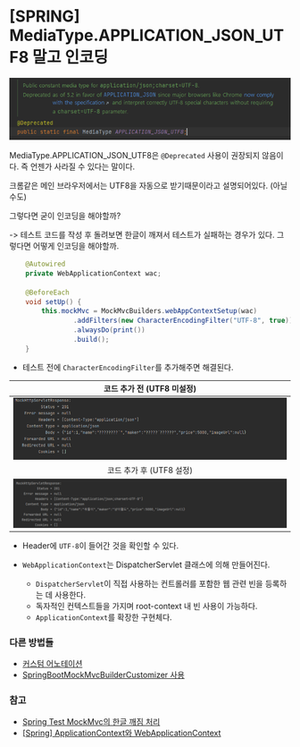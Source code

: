 # [SPRING] MediaType.APPLICATION_JSON_UTF8 말고 인코딩

![APPLICATION_JSON_UTF8](img/UTF8.png)

MediaType.APPLICATION_JSON_UTF8은 `@Deprecated` 사용이 권장되지 않음이다. 즉 언젠가 사라질 수 있다는 말이다. 

크롬같은 메인 브라우저에서는 UTF8을 자동으로 받기때문이라고 설명되어있다. (아닐수도)

그렇다면 굳이 인코딩을 해야할까? 

-> 테스트 코드를 작성 후 돌려보면 한글이 깨져서 테스트가 실패하는 경우가 있다. 그렇다면 어떻게 인코딩을 해야할까. 

```java
    @Autowired
    private WebApplicationContext wac;

    @BeforeEach
    void setUp() {
        this.mockMvc = MockMvcBuilders.webAppContextSetup(wac)
                .addFilters(new CharacterEncodingFilter("UTF-8", true))
                .alwaysDo(print())
                .build();
    }
```
- 테스트 전에 `CharacterEncodingFilter`를 추가해주면 해결된다. 

|코드 추가 전 (UTF8 미설정)|
| :---: |
|![UTF8미설정](img/UTF8미설정.png)|
|코드 추가 후 (UTF8 설정)|
|![UTF8설정](img/UTF8설정.png)|

- Header에 `UTF-8`이 들어간 것을 확인할 수 있다. 

- `WebApplicationContext`는 DispatcherServlet 클래스에 의해 만들어진다. 
  - `DispatcherServlet`이 직접 사용하는 컨트롤러를 포함한 웹 관련 빈을 등록하는 데 사용한다. 
  - 독자적인 컨텍스트들을 가지며 root-context 내 빈 사용이 가능하다. 
  - `ApplicationContext`를 확장한 구현체다.


### 다른 방법들 
- [커스텀 어노테이션](https://jehuipark.github.io/spring/boot-2-2-x-mock-mvc-encoding-issue)
- [SpringBootMockMvcBuilderCustomizer 사용](https://pompitzz.github.io/blog/Spring/MockMvc_Encoding.html#%E1%84%8B%E1%85%A8%E1%84%89%E1%85%B5)

### 참고 
- [Spring Test MockMvc의 한글 깨짐 처리](https://velog.io/@lsj8367/Spring-Test-MockMvc%EC%9D%98-%ED%95%9C%EA%B8%80-%EA%B9%A8%EC%A7%90-%EC%B2%98%EB%A6%AC)
- [[Spring] ApplicationContext와 WebApplicationContext](https://kingofbackend.tistory.com/78)

